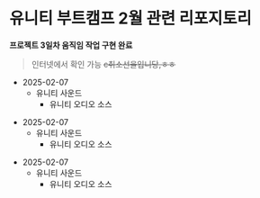 # 유니티 부트캠프 2월 관련 리포지토리




**프로젝트 3일차 움직임 작업 구현 완료**
> 인터넷에서 확인 가능
~~c취소선을입니당,ㅎㅎ~~


+ 2025-02-07
  + 유니티 사운드
    + 유니티 오디오 소스
   
- 2025-02-07
  - 유니티 사운드
    - 유니티 오디오 소스


* 2025-02-07
  * 유니티 사운드
    * 유니티 오디오 소스

